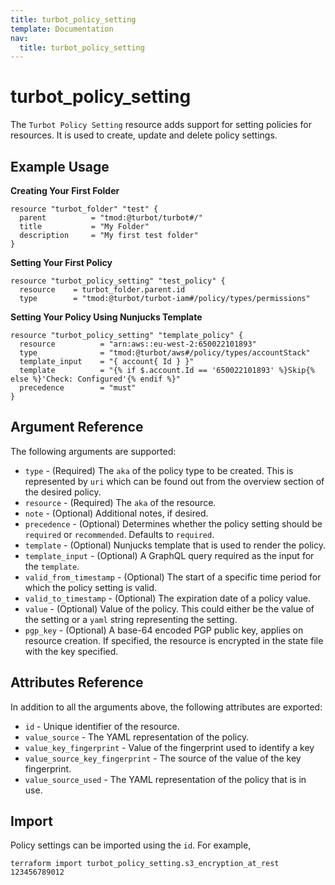 ```yaml
---
title: turbot_policy_setting
template: Documentation
nav:
  title: turbot_policy_setting
---
```


# turbot\_policy\_setting

The `Turbot Policy Setting` resource adds support for setting policies for resources. It is used to create, update and delete policy settings.

## Example Usage

**Creating Your First Folder**

```hcl
resource "turbot_folder" "test" {
  parent          = "tmod:@turbot/turbot#/"
  title           = "My Folder"
  description     = "My first test folder"
}
```

**Setting Your First Policy**

```hcl
resource "turbot_policy_setting" "test_policy" {
  resource    = turbot_folder.parent.id
  type        = "tmod:@turbot/turbot-iam#/policy/types/permissions"
```

**Setting Your Policy Using Nunjucks Template**

```hcl
resource "turbot_policy_setting" "template_policy" {
  resource          = "arn:aws::eu-west-2:650022101893"
  type              = "tmod:@turbot/aws#/policy/types/accountStack"
  template_input    = "{ account{ Id } }"
  template          = "{% if $.account.Id == '650022101893' %}Skip{% else %}'Check: Configured'{% endif %}"
  precedence        = "must"
}
```

## Argument Reference

The following arguments are supported:

- `type` - (Required) The `aka` of the policy type to be created. This is represented by `uri` which can be found out from the overview section of the desired policy.
- `resource` - (Required) The `aka` of the resource.
- `note` - (Optional) Additional notes, if desired.
- `precedence` - (Optional) Determines whether the policy setting should be `required` or `recommended`. Defaults to `required`.
- `template` - (Optional) Nunjucks template that is used to render the policy.
- `template_input` - (Optional) A GraphQL query required as the input for the `template`.
- `valid_from_timestamp` - (Optional) The start of a specific time period for which the policy setting is valid.
- `valid_to_timestamp` - (Optional) The expiration date of a policy value.
- `value` - (Optional) Value of the policy. This could either be the value of the setting or a `yaml` string representing the setting.
- `pgp_key` - (Optional) A base-64 encoded PGP public key, applies on resource creation. If specified, the resource is encrypted in the state file with the key specified.


## Attributes Reference

In addition to all the arguments above, the following attributes are exported:

- `id` - Unique identifier of the resource.
- `value_source` - The YAML representation of the policy.
- `value_key_fingerprint` -  Value of the fingerprint used to identify a key
- `value_source_key_fingerprint` - The source of the value of the key fingerprint.
- `value_source_used` - The YAML representation of the policy that is in use.

## Import

Policy settings can be imported using the `id`. For example,

```
terraform import turbot_policy_setting.s3_encryption_at_rest 123456789012
```
